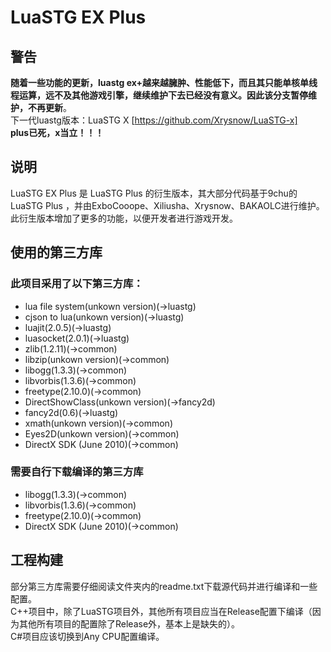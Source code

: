 # LuaSTG EX Plus  
  
## 警告  
**随着一些功能的更新，luastg ex+越来越臃肿、性能低下，而且其只能单核单线程运算，远不及其他游戏引擎，继续维护下去已经没有意义。因此该分支暂停维护，不再更新**。  
下一代luastg版本：LuaSTG X [https://github.com/Xrysnow/LuaSTG-x]  
**plus已死，x当立！！！**  
  
## 说明  
  
LuaSTG EX Plus 是 LuaSTG Plus 的衍生版本，其大部分代码基于9chu的 LuaSTG Plus ，并由ExboCooope、Xiliusha、Xrysnow、BAKAOLC进行维护。此衍生版本增加了更多的功能，以便开发者进行游戏开发。  
  
## 使用的第三方库  
  
### 此项目采用了以下第三方库：  
  
* lua file system(unkown version)(->luastg)  
* cjson to lua(unkown version)(->luastg)  
* luajit(2.0.5)(->luastg)  
* luasocket(2.0.1)(->luastg)  
* zlib(1.2.11)(->common)  
* libzip(unkown version)(->common)  
* libogg(1.3.3)(->common)  
* libvorbis(1.3.6)(->common)  
* freetype(2.10.0)(->common)  
* DirectShowClass(unkown version)(->fancy2d)  
* fancy2d(0.6)(->luastg)  
* xmath(unkown version)(->common)  
* Eyes2D(unkown version)(->common)  
* DirectX SDK (June 2010)(->common)  
  
### 需要自行下载编译的第三方库  
  
* libogg(1.3.3)(->common)  
* libvorbis(1.3.6)(->common)  
* freetype(2.10.0)(->common)  
* DirectX SDK (June 2010)(->common)  
  
## 工程构建  
  
部分第三方库需要仔细阅读文件夹内的readme.txt下载源代码并进行编译和一些配置。  
C++项目中，除了LuaSTG项目外，其他所有项目应当在Release配置下编译（因为其他所有项目的配置除了Release外，基本上是缺失的）。  
C#项目应该切换到Any CPU配置编译。  
  

